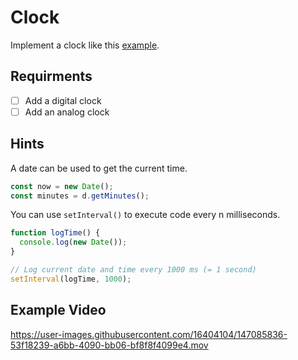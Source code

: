 # Clock

Implement a clock like this [example](https://coding-katas.netlify.app/clock/).

## Requirments

- [ ] Add a digital clock
- [ ] Add an analog clock

## Hints

A date can be used to get the current time.

```js
const now = new Date();
const minutes = d.getMinutes();
```

You can use `setInterval()` to execute code every n milliseconds.

```js
function logTime() {
  console.log(new Date());
}

// Log current date and time every 1000 ms (= 1 second)
setInterval(logTime, 1000);
```

## Example Video

https://user-images.githubusercontent.com/16404104/147085836-53f18239-a6bb-4090-bb06-bf8f8f4099e4.mov
